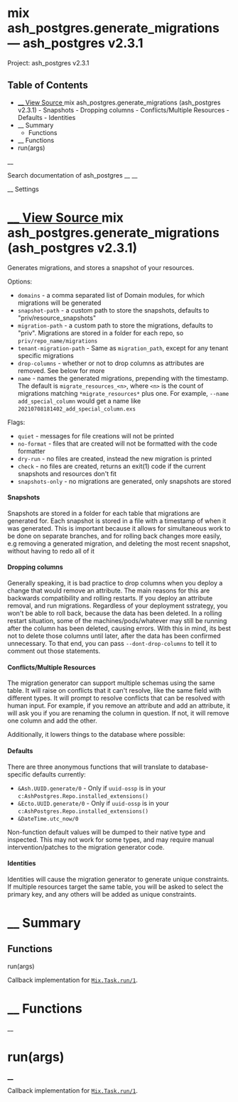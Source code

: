 # mix ash_postgres.generate_migrations — ash_postgres v2.3.1

Project: ash_postgres v2.3.1

## Table of Contents

- [ __ View Source ](external_link) mix ash_postgres.generate_migrations (ash_postgres v2.3.1)
      - Snapshots
      - Dropping columns
      - Conflicts/Multiple Resources
      - Defaults
      - Identities
- __ Summary
  - Functions
- __ Functions
- run(args)

__

Search documentation of ash_postgres __ __

__ Settings

#  [ __ View Source ](external_link) mix ash_postgres.generate_migrations (ash_postgres v2.3.1)

Generates migrations, and stores a snapshot of your resources.

Options:

  * `domains` \- a comma separated list of Domain modules, for which migrations will be generated
  * `snapshot-path` \- a custom path to store the snapshots, defaults to "priv/resource_snapshots"
  * `migration-path` \- a custom path to store the migrations, defaults to "priv". Migrations are stored in a folder for each repo, so `priv/repo_name/migrations`
  * `tenant-migration-path` \- Same as `migration_path`, except for any tenant specific migrations
  * `drop-columns` \- whether or not to drop columns as attributes are removed. See below for more
  * `name` \- names the generated migrations, prepending with the timestamp. The default is `migrate_resources_<n>`, where `<n>` is the count of migrations matching `*migrate_resources*` plus one. For example, `--name add_special_column` would get a name like `20210708181402_add_special_column.exs`



Flags:

  * `quiet` \- messages for file creations will not be printed
  * `no-format` \- files that are created will not be formatted with the code formatter
  * `dry-run` \- no files are created, instead the new migration is printed
  * `check` \- no files are created, returns an exit(1) code if the current snapshots and resources don't fit
  * `snapshots-only` \- no migrations are generated, only snapshots are stored



#### Snapshots

Snapshots are stored in a folder for each table that migrations are generated for. Each snapshot is stored in a file with a timestamp of when it was generated. This is important because it allows for simultaneous work to be done on separate branches, and for rolling back changes more easily, e.g removing a generated migration, and deleting the most recent snapshot, without having to redo all of it

#### Dropping columns

Generally speaking, it is bad practice to drop columns when you deploy a change that would remove an attribute. The main reasons for this are backwards compatibility and rolling restarts. If you deploy an attribute removal, and run migrations. Regardless of your deployment sstrategy, you won't be able to roll back, because the data has been deleted. In a rolling restart situation, some of the machines/pods/whatever may still be running after the column has been deleted, causing errors. With this in mind, its best not to delete those columns until later, after the data has been confirmed unnecessary. To that end, you can pass `--dont-drop-columns` to tell it to comment out those statements.

#### Conflicts/Multiple Resources

The migration generator can support multiple schemas using the same table. It will raise on conflicts that it can't resolve, like the same field with different types. It will prompt to resolve conflicts that can be resolved with human input. For example, if you remove an attribute and add an attribute, it will ask you if you are renaming the column in question. If not, it will remove one column and add the other.

Additionally, it lowers things to the database where possible:

#### Defaults

There are three anonymous functions that will translate to database-specific defaults currently:

  * `&Ash.UUID.generate/0` \- Only if `uuid-ossp` is in your `c:AshPostgres.Repo.installed_extensions()`
  * `&Ecto.UUID.generate/0` \- Only if `uuid-ossp` is in your `c:AshPostgres.Repo.installed_extensions()`
  * `&DateTime.utc_now/0`



Non-function default values will be dumped to their native type and inspected. This may not work for some types, and may require manual intervention/patches to the migration generator code.

#### Identities

Identities will cause the migration generator to generate unique constraints. If multiple resources target the same table, you will be asked to select the primary key, and any others will be added as unique constraints.

#  __ Summary

##  Functions

run(args)

Callback implementation for [`Mix.Task.run/1`](external_link).

#  __ Functions

__

# run(args)

[ __](external_link)

Callback implementation for [`Mix.Task.run/1`](external_link).
